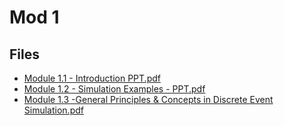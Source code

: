 # Mod 1

## Files

- [Module 1.1 - Introduction PPT.pdf](Module%201.1%20-%20Introduction%20PPT.pdf)
- [Module 1.2 - Simulation Examples - PPT.pdf](Module%201.2%20-%20Simulation%20Examples%20-%20PPT.pdf)
- [Module 1.3 -General Principles & Concepts in Discrete Event Simulation.pdf](Module%201.3%20-General%20Principles%20%26%20Concepts%20in%20Discrete%20Event%20Simulation.pdf)
